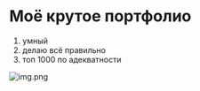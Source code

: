 # Моё крутое портфолио

1. умный
2. делаю всё правильно
3. топ 1000 по адекватности

![img.png](img.png)